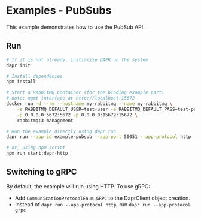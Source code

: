 # Examples - PubSubs

This example demonstrates how to use the PubSub API.

## Run

```bash
# If it is not already, initialize DAPR on the system
dapr init

# Install dependenies
npm install

# Start a RabbitMQ Container (for the binding example part)
# note: mgmt interface at http://localhost:15672 
docker run -d --rm --hostname my-rabbitmq --name my-rabbitmq \
    -e RABBITMQ_DEFAULT_USER=test-user -e RABBITMQ_DEFAULT_PASS=test-password \
    -p 0.0.0.0:5672:5672 -p 0.0.0.0:15672:15672 \
    rabbitmq:3-management

# Run the example directly using dapr run
dapr run --app-id example-pubsub --app-port 50051 --app-protocol http --components-path ./components npm run start

# or, using npm script
npm run start:dapr-http
```

## Switching to gRPC

By default, the example will run using HTTP. To use gRPC:

- Add `CommunicationProtocolEnum.GRPC` to the DaprClient object creation.
- Instead of `dapr run --app-protocol http`, run `dapr run --app-protocol grpc`